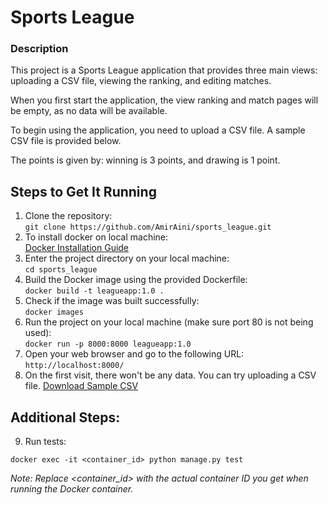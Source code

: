 <h1>Sports League</h1>
<h3>Description</h3>

<p>This project is a Sports League application that provides three main views: uploading a CSV file, viewing the ranking, and editing matches.</p>
<p>When you first start the application, the view ranking and match pages will be empty, as no data will be available.</p>
<p>To begin using the application, you need to upload a CSV file. A sample CSV file is provided below.</p>
<p>The points is given by: winning is 3 points, and drawing is 1 point.</p>

<h2>Steps to Get It Running</h2>

<ol>
  <li>Clone the repository:<br>
    <code>git clone https://github.com/AmirAini/sports_league.git</code></li>
<li>
   To install docker on local machine:<br>
   <a href="https://docs.docker.com/engine/install/">Docker Installation Guide</a></li>
</li>
  
  <li>Enter the project directory on your local machine:<br>
    <code>cd sports_league</code></li>
  
  <li>Build the Docker image using the provided Dockerfile:<br>
    <code>docker build -t leagueapp:1.0 .</code></li>
  
  <li>Check if the image was built successfully:<br>
    <code>docker images</code></li>
  
  <li>Run the project on your local machine (make sure port 80 is not being used):<br>
    <code>docker run -p 8000:8000 leagueapp:1.0</code></li>
  
  <li>Open your web browser and go to the following URL:<br>
    <code>http://localhost:8000/</code></li>  
  <li>On the first visit, there won't be any data. You can try uploading a CSV file. <a href="https://drive.google.com/file/d/1BmCn46fWBqYdOOQwUKqycgTBdUm7AUks/view?usp=sharing">Download Sample CSV</a></li>
</ol>

<h2>Additional Steps:</h2>

<ol start="9">
  <li>Run tests:</li>
</ol>

<pre><code>docker exec -it &lt;container_id&gt; python manage.py test
</code></pre>

<p><em>Note: Replace &lt;container_id&gt; with the actual container ID you get when running the Docker container.</em></p>
